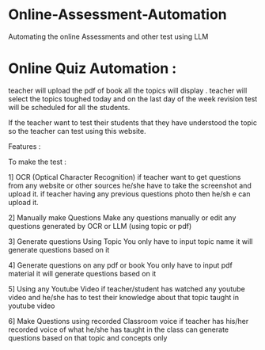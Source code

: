 # Online-Assessment-Automation
Automating the online Assessments and other test using LLM

# Online Quiz Automation : 
teacher will upload the pdf of book all the topics will display .
teacher will select the topics toughed today and on the last day of the week revision test will be scheduled for all the students.


If the teacher want to test their students that they have understood the topic so the teacher can test using this website.

Features : 

To make the test : 

1] OCR (Optical Character Recognition) 
  if teacher want to get questions from any website or other sources he/she have to take the screenshot and upload it.
  if teacher having any previous questions photo then he/sh e can upload it.
  
2] Manually make Questions 
  Make any questions manually or edit any questions generated by OCR or LLM (using topic or pdf)

3] Generate questions Using Topic
  You only have to input topic name it will generate questions based on it 

4] Generate questions on any pdf or book 
  You only have to input pdf material it will generate questions based on it 

5] Using any Youtube Video 
  if teacher/student has watched any youtube video and he/she has to test their knowledge about that topic taught in youtube video
  
6] Make Questions using recorded Classroom voice 
  if teacher has his/her recorded voice of what he/she has taught in the class can generate questions based on that topic and concepts only 





